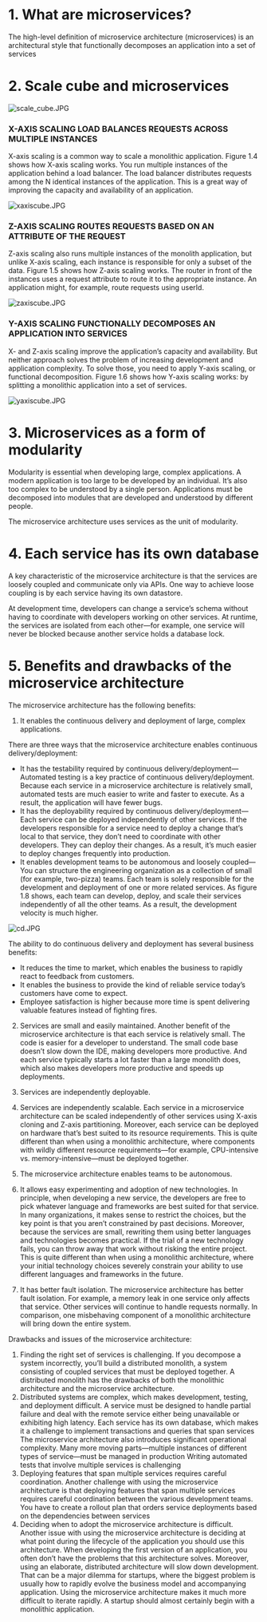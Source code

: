 # 1. What are microservices?
The high-level definition of microservice architecture (microservices) is an architectural style that functionally decomposes an application into a set of services

# 2. Scale cube and microservices

![scale_cube.JPG](assets/scale_cube.JPG)

### X-AXIS SCALING LOAD BALANCES REQUESTS ACROSS MULTIPLE INSTANCES

X-axis scaling is a common way to scale a monolithic application. Figure 1.4 shows how X-axis scaling works. You run multiple instances of the application behind a load balancer. The load balancer distributes requests among the N identical instances of the application. This is a great way of improving the capacity and availability of an application.

![xaxiscube.JPG](assets/xaxis-cube.JPG)

### Z-AXIS SCALING ROUTES REQUESTS BASED ON AN ATTRIBUTE OF THE REQUEST

Z-axis scaling also runs multiple instances of the monolith application, but unlike X-axis scaling, each instance is responsible for only a subset of the data. Figure 1.5 shows how Z-axis scaling works. The router in front of the instances uses a request attribute to route it to the appropriate instance. An application might, for example, route requests using userId.

![zaxiscube.JPG](assets/zaxis-cube.JPG)

### Y-AXIS SCALING FUNCTIONALLY DECOMPOSES AN APPLICATION INTO SERVICES

X- and Z-axis scaling improve the application’s capacity and availability. But neither approach solves the problem of increasing development and application complexity. To solve those, you need to apply Y-axis scaling, or functional decomposition. Figure 1.6 shows how Y-axis scaling works: by splitting a monolithic application into a set of services.

![yaxiscube.JPG](assets/yaxis-cube.JPG)

# 3. Microservices as a form of modularity

Modularity is essential when developing large, complex applications. A modern application is too large to be developed by an individual. It’s also too complex to be understood by a single person. Applications must be decomposed into modules that are developed and understood by different people.

The microservice architecture uses services as the unit of modularity.

# 4. Each service has its own database

A key characteristic of the microservice architecture is that the services are loosely coupled and communicate only via APIs. One way to achieve loose coupling is by each service having its own datastore.

At development time, developers can change a service’s schema without having to coordinate with developers working on other services. At runtime, the services are isolated from each other—for example, one service will never be blocked because another service holds a database lock.

# 5. Benefits and drawbacks of the microservice architecture

The microservice architecture has the following benefits:

1. It enables the continuous delivery and deployment of large, complex applications.

There are three ways that the microservice architecture enables continuous delivery/deployment:

- It has the testability required by continuous delivery/deployment—Automated testing is a key practice of continuous delivery/deployment. Because each service in a microservice architecture is relatively small, automated tests are much easier to write and faster to execute. As a result, the application will have fewer bugs.
- It has the deployability required by continuous delivery/deployment—Each service can be deployed independently of other services. If the developers responsible for a service need to deploy a change that’s local to that service, they don’t need to coordinate with other developers. They can deploy their changes. As a result, it’s much easier to deploy changes frequently into production.
- It enables development teams to be autonomous and loosely coupled—You can structure the engineering organization as a collection of small (for example, two-pizza) teams. Each team is solely responsible for the development and deployment of one or more related services. As figure 1.8 shows, each team can develop, deploy, and scale their services independently of all the other teams. As a result, the development velocity is much higher.

![cd.JPG](assets/cd.JPG)

The ability to do continuous delivery and deployment has several business benefits:

- It reduces the time to market, which enables the business to rapidly react to feedback from customers.
- It enables the business to provide the kind of reliable service today’s customers have come to expect.
- Employee satisfaction is higher because more time is spent delivering valuable features instead of fighting fires.


2. Services are small and easily maintained.
Another benefit of the microservice architecture is that each service is relatively small. The code is easier for a developer to understand. The small code base doesn’t slow down the IDE, making developers more productive. And each service typically starts a lot faster than a large monolith does, which also makes developers more productive and speeds up deployments.

3. Services are independently deployable.
4. Services are independently scalable.
Each service in a microservice architecture can be scaled independently of other services using X-axis cloning and Z-axis partitioning. Moreover, each service can be deployed on hardware that’s best suited to its resource requirements. This is quite different than when using a monolithic architecture, where components with wildly different resource requirements—for example, CPU-intensive vs. memory-intensive—must be deployed together.

5. The microservice architecture enables teams to be autonomous.
6. It allows easy experimenting and adoption of new technologies.
In principle, when developing a new service, the developers are free to pick whatever language and frameworks are best suited for that service. In many organizations, it makes sense to restrict the choices, but the key point is that you aren’t constrained by past decisions.
Moreover, because the services are small, rewriting them using better languages and technologies becomes practical. If the trial of a new technology fails, you can throw away that work without risking the entire project. This is quite different than when using a monolithic architecture, where your initial technology choices severely constrain your ability to use different languages and frameworks in the future.
7. It has better fault isolation.
The microservice architecture has better fault isolation. For example, a memory leak in one service only affects that service. Other services will continue to handle requests normally. In comparison, one misbehaving component of a monolithic architecture will bring down the entire system.

Drawbacks and issues of the microservice architecture:

1. Finding the right set of services is challenging.
If you decompose a system incorrectly, you’ll build a distributed monolith, a system consisting of coupled services that must be deployed together. A distributed monolith has the drawbacks of both the monolithic architecture and the microservice architecture.
2. Distributed systems are complex, which makes development, testing, and deployment difficult.
A service must be designed to handle partial failure and deal with the remote service either being unavailable or exhibiting high latency.
Each service has its own database, which makes it a challenge to implement transactions and queries that span services
The microservice architecture also introduces significant operational complexity. Many more moving parts—multiple instances of different types of service—must be managed in production
Writing automated tests that involve multiple services is challenging
3. Deploying features that span multiple services requires careful coordination.
Another challenge with using the microservice architecture is that deploying features that span multiple services requires careful coordination between the various development teams. You have to create a rollout plan that orders service deployments based on the dependencies between services
4. Deciding when to adopt the microservice architecture is difficult.
Another issue with using the microservice architecture is deciding at what point during the lifecycle of the application you should use this architecture. When developing the first version of an application, you often don’t have the problems that this architecture solves. Moreover, using an elaborate, distributed architecture will slow down development. That can be a major dilemma for startups, where the biggest problem is usually how to rapidly evolve the business model and accompanying application. Using the microservice architecture makes it much more difficult to iterate rapidly. A startup should almost certainly begin with a monolithic application.
